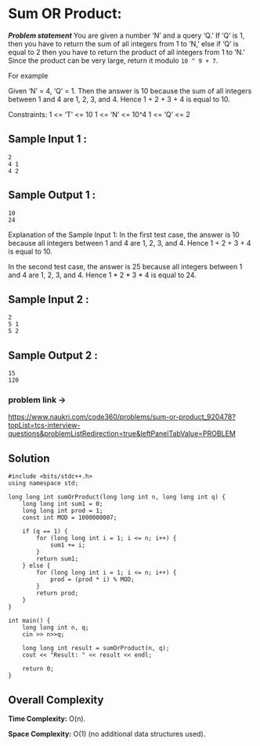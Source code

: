 # Sum OR Product:
***Problem statement***
You are given a number ‘N’ and a query ‘Q.’ If ‘Q’ is 1, then you have to return the sum of all integers from 1 to ‘N,’ else if ‘Q’ is equal to 2 then you have to return the product of all integers from 1 to ‘N.’ Since the product can be very large, return it modulo ```10 ^ 9 + 7```.

For example

Given ‘N’ = 4, ‘Q’ = 1. 
Then the answer is 10 because the sum of all integers between 1 and 4 are 1, 2, 3, and 4. Hence 1 + 2 + 3 + 4 is equal to 10.

Constraints:
1 <= ‘T’ <= 10
1 <= ‘N’ <= 10^4
1 <= ‘Q’ <= 2
## Sample Input 1 :
```plaintext
2
4 1 
4 2
```
## Sample Output 1 :
```plaintext
10
24 
```
Explanation of the Sample Input 1:
In the first test case, the answer is 10 because all integers between 1 and 4 are 1, 2, 3, and 4. Hence 1 + 2 + 3 + 4 is equal to 10.


In the second test case, the answer is 25 because all integers between 1 and 4 are 1, 2, 3, and 4. Hence 1 * 2 * 3 * 4 is equal to 24.
## Sample Input 2 :
```plaintext
2
5 1
5 2 
```
## Sample Output 2 :
```plaintext
15
120
```
### problem link ->
https://www.naukri.com/code360/problems/sum-or-product_920478?topList=tcs-interview-questions&problemListRedirection=true&leftPanelTabValue=PROBLEM
## Solution 
```
#include <bits/stdc++.h>
using namespace std;

long long int sumOrProduct(long long int n, long long int q) {
    long long int sum1 = 0;
    long long int prod = 1;
    const int MOD = 1000000007;

    if (q == 1) {
        for (long long int i = 1; i <= n; i++) {
            sum1 += i;
        }
        return sum1;
    } else {
        for (long long int i = 1; i <= n; i++) {
            prod = (prod * i) % MOD;
        }
        return prod;
    }
}

int main() {
    long long int n, q;
    cin >> n>>q;

    long long int result = sumOrProduct(n, q);
    cout << "Result: " << result << endl;

    return 0;
}
```
## Overall Complexity
**Time Complexity:** O(n).

**Space Complexity:** O(1) (no additional data structures used).
